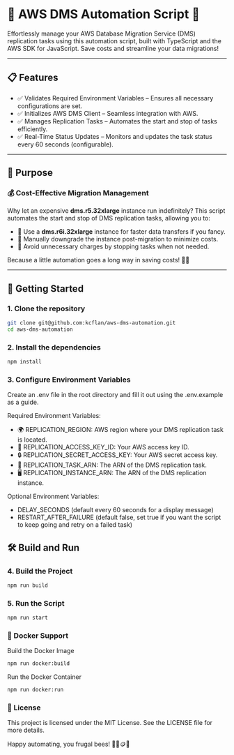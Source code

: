 # 🚀 AWS DMS Automation Script 🎯

Effortlessly manage your AWS Database Migration Service (DMS) replication tasks using this automation script, built with TypeScript and the AWS SDK for JavaScript. Save costs and streamline your data migrations!

---

## 📋 Features

- ✅ Validates Required Environment Variables – Ensures all necessary configurations are set.
- ✅ Initializes AWS DMS Client – Seamless integration with AWS.
- ✅ Manages Replication Tasks – Automates the start and stop of tasks efficiently.
- ✅ Real-Time Status Updates – Monitors and updates the task status every 60 seconds (configurable).

---

## 🎯 Purpose

### 💰 Cost-Effective Migration Management

Why let an expensive **dms.r5.32xlarge** instance run indefinitely? This script automates the start and stop of DMS replication tasks, allowing you to:

- 🚀 Use a **dms.r6i.32xlarge** instance for faster data transfers if you fancy.
- 🔄 Manually downgrade the instance post-migration to minimize costs.
- 💸 Avoid unnecessary charges by stopping tasks when not needed.

Because a little automation goes a long way in saving costs! 🤖💵

---

## 🚀 Getting Started

### 1. Clone the repository

```sh
git clone git@github.com:kcflan/aws-dms-automation.git
cd aws-dms-automation
```

### 2. Install the dependencies

```sh
npm install
```

### 3. Configure Environment Variables

Create an .env file in the root directory and fill it out using the .env.example as a guide.

Required Environment Variables:

- 🌍 REPLICATION_REGION: AWS region where your DMS replication task is located.
- 🔑 REPLICATION_ACCESS_KEY_ID: Your AWS access key ID.
- 🔒 REPLICATION_SECRET_ACCESS_KEY: Your AWS secret access key.
- 📜 REPLICATION_TASK_ARN: The ARN of the DMS replication task.
- 🖥️ REPLICATION_INSTANCE_ARN: The ARN of the DMS replication instance.

Optional Environment Variables:

- DELAY_SECONDS (default every 60 seconds for a display message)
- RESTART_AFTER_FAILURE (default false, set true if you want the script to keep going and retry on a failed task)

## 🛠️ Build and Run

### 4. Build the Project

```sh
npm run build
```

### 5. Run the Script

```sh
npm run start
```

### 🐳 Docker Support

Build the Docker Image

```sh
npm run docker:build
```

Run the Docker Container

```sh
npm run docker:run
```

### 📜 License

This project is licensed under the MIT License. See the LICENSE file for more details.

Happy automating, you frugal bees! 🎉🚀🪙🐝
